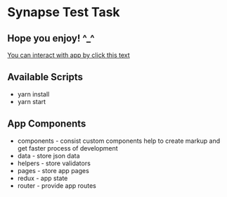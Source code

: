 # Synapse Test Task
## Hope you enjoy! ^_^

[You can interact with app by click this text](https://synapse-test-task.netlify.app)

## Available Scripts

* yarn install
* yarn start

## App Components

* components - consist custom components help to create markup and get faster process of development
* data - store json data
* helpers - store validators
* pages - store app pages
* redux - app state
* router - provide app routes

